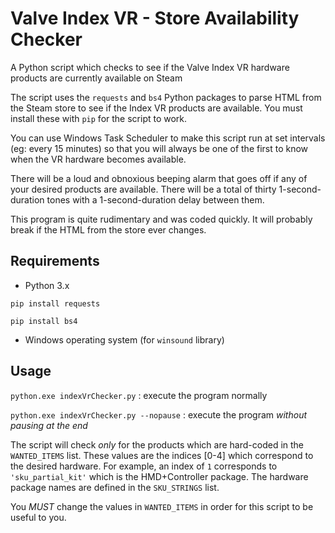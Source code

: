 # Valve Index VR - Store Availability Checker
A Python script which checks to see if the Valve Index VR hardware products are currently available on Steam

The script uses the `requests` and `bs4` Python packages to parse HTML from the Steam store to see if the Index VR products are available. You must install these with `pip` for the script to work.

You can use Windows Task Scheduler to make this script run at set intervals (eg: every 15 minutes) so that you will always be one of the first to know when the VR hardware becomes available.

There will be a loud and obnoxious beeping alarm that goes off if any of your desired products are available. There will be a total of thirty 1-second-duration tones with a 1-second-duration delay between them.

This program is quite rudimentary and was coded quickly. It will probably break if the HTML from the store ever changes. 

## Requirements

- Python 3.x

`pip install requests`

`pip install bs4`

- Windows operating system (for `winsound` library)

## Usage

`python.exe indexVrChecker.py` : execute the program normally

`python.exe indexVrChecker.py --nopause` : execute the program *without pausing at the end*

The script will check *only* for the products which are hard-coded in the `WANTED_ITEMS` list. These values are the indices [0-4] which correspond to the desired hardware. For example, an index of `1` corresponds to `'sku_partial_kit'` which is the HMD+Controller package. The hardware package names are defined in the `SKU_STRINGS` list. 

You *MUST* change the values in `WANTED_ITEMS` in order for this script to be useful to you.
